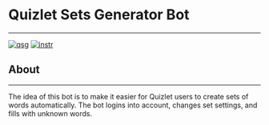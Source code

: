# Quizlet Sets Generator Bot 

---
[![qsg](https://img.shields.io/static/v1?label=quizlet%20sets%20generator&message=telegram&color=229ED9)](https://t.me/quizlet_sets_bot)  [![instr](https://img.shields.io/static/v1?label=bot%20instrucions&message=telegraph&color=229ED9)](https://telegra.ph/Quizlet-Sets-Generator-01-25)
## About

---
The idea of this bot is to make it easier for Quizlet users to create sets of words automatically. The bot logins into account, changes set settings, and fills with unknown words.